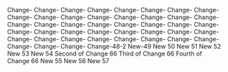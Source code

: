 Change-
Change-
Change-
Change-
Change-
Change-
Change-
Change-
Change-
Change-
Change-
Change-
Change-
Change-
Change-
Change-
Change-
Change-
Change-
Change-
Change-
Change-
Change-
Change-
Change-
Change-
Change-
Change-
Change-
Change-
Change-
Change-
Change-
Change-
Change-
Change-
Change-
Change-
Change-
Change-
Change-
Change-
Change-
Change-48-2
New-49
New 50
New 51
New 52
New 53
New 54
Second of Change 66
Third of Change 66
Fourth of Change 66
New 55
New 56
New 57
